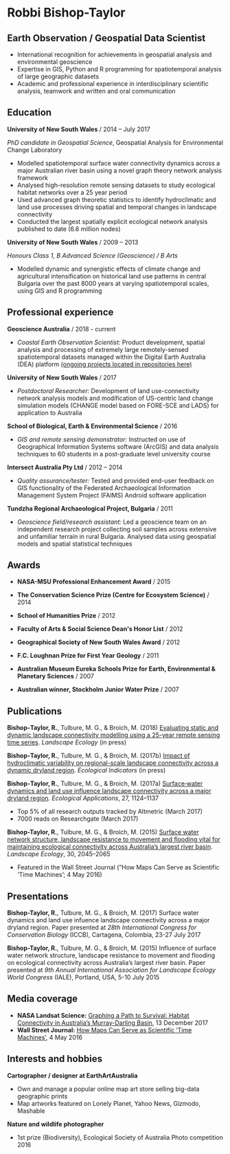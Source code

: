 # Robbi Bishop-Taylor
## Earth Observation / Geospatial Data Scientist

* International recognition for achievements in geospatial analysis and environmental geoscience
* Expertise in GIS, Python and R programming for spatiotemporal analysis of large geographic datasets
* Academic and professional experience in interdisciplinary scientific analysis, teamwork and written and oral communication

## Education

**University of New South Wales** / 2014 – July 2017

*PhD candidate in Geospatial Science*, Geospatial Analysis for Environmental Change Laboratory
* Modelled spatiotemporal surface water connectivity dynamics across a major Australian river basin using a novel graph theory network analysis framework 
* Analysed high-resolution remote sensing datasets to study ecological habitat networks over a 25 year period 
* Used advanced graph theoretic statistics to identify hydroclimatic and land use processes driving spatial and temporal changes in landscape connectivity  
* Conducted the largest spatially explicit ecological network analysis published to date (6.6 million nodes)

**University of New South Wales** / 2009 – 2013

*Honours Class 1, B Advanced Science (Geoscience) / B Arts*
* Modelled  dynamic and synergistic effects of climate change and agricultural intensification on historical land use patterns in central Bulgaria over the past 8000 years at varying spatiotemporal scales, using GIS and R programming

## Professional experience

**Geoscience Australia** / 2018 - current
* *Coastal Earth Observation Scientist:* Product development, spatial analysis and processing of extremely large remotely-sensed spatiotemporal datasets managed within the Digital Earth Australia (DEA) platform [(ongoing projects located in repositories here)](https://github.com/robbibt?utf8=✓&tab=repositories&q=GA)

**University of New South Wales** / 2017
* *Postdoctoral Researcher:* Development of land use-connectivity network analysis models and modification of US-centric land change simulation models (CHANGE model based on FORE-SCE and LADS) for application to Australia

**School of Biological, Earth & Environmental Science** / 2016
* *GIS and remote sensing demonstrator:* Instructed on use of Geographical Information Systems software (ArcGIS) and data analysis techniques to 60 students in a post-graduate level university course

**Intersect Australia Pty Ltd** / 2012 – 2014
* *Quality assurance/tester:* Tested and provided end-user feedback on GIS functionality of the Federated Archaeological Information Management System Project (FAIMS) Android software application

**Tundzha Regional Archaeological Project, Bulgaria** / 2011
* *Geoscience field/research assistant:* Led a geoscience team on an independent research project collecting soil samples across extensive and unfamiliar terrain in rural Bulgaria. Analysed data using geospatial models and spatial statistical techniques

## Awards

* **NASA-MSU Professional Enhancement Award** / 2015

* **The Conservation Science Prize (Centre for Ecosystem Science)** / 2014

* **School of Humanities Prize** / 2012

* **Faculty of Arts & Social Science Dean's Honor List** / 2012

* **Geographical Society of New South Wales Award** / 2012

* **F.C. Loughnan Prize for First Year Geology** / 2011

* **Australian Museum Eureka Schools Prize for Earth, Environmental & Planetary Sciences** / 2007

* **Australian winner, Stockholm Junior Water Prize** / 2007

## Publications
**Bishop‐Taylor, R.**, Tulbure, M. G., & Broich, M. (2018) [Evaluating static and dynamic landscape connectivity modelling using a 25-year remote sensing time series](https://www.researchgate.net/publication/323394927). *Landscape Ecology* (in press)

**Bishop‐Taylor, R.**, Tulbure, M. G., & Broich, M. (2017b) [Impact of hydroclimatic variability on regional-scale landscape connectivity across a dynamic dryland region](https://www.researchgate.net/publication/319610383). *Ecological Indicators* (in press)

**Bishop‐Taylor, R.**, Tulbure, M. G., & Broich, M. (2017a) [Surface‐water dynamics and land use influence landscape connectivity across a major dryland region](http://onlinelibrary.wiley.com/doi/10.1002/eap.1507/full). *Ecological Applications*, 27, 1124–1137  
* Top 5% of all research outputs tracked by Altmetric (March 2017)
* 7000 reads on Researchgate (March 2017)

**Bishop-Taylor, R.**, Tulbure, M. G., & Broich, M. (2015) [Surface water network structure, landscape resistance to movement and flooding vital for maintaining ecological connectivity across Australia’s largest river basin](https://www.researchgate.net/publication/278671122). *Landscape Ecology*, 30, 2045–2065  
* Featured in the Wall Street Journal (“How Maps Can Serve as Scientific  ‘Time Machines’; 4 May 2016)


## Presentations

**Bishop-Taylor, R.**, Tulbure, M. G., & Broich, M. (2017) Surface water dynamics and land use infuence landscape connectivity across a major dryland region. Paper presented at *28th International Congress for Conservation Biology* (ICCB), Cartagena, Colombia, 23-27 July 2017

**Bishop-Taylor, R.**, Tulbure, M. G., & Broich, M. (2015) Influence of surface water network structure, landscape resistance to movement and flooding on ecological connectivity across Australia’s largest river basin. Paper presented at *9th Annual International Association for Landscape Ecology World Congress* (IALE), Portland, USA, 5-10 July 2015

## Media coverage

* **NASA Landsat Science:** [Graphing a Path to Survival: Habitat Connectivity in Australia’s Murray-Darling Basin](https://landsat.gsfc.nasa.gov/graphing-a-path-to-survival-habitat-connectivity-in-australias-murray-darling-basin/), 13 December 2017
* **Wall Street Journal:** [How Maps Can Serve as Scientific ‘Time Machines’](https://www.wsj.com/articles/how-maps-can-serve-as-scientific-time-machines-1462373621), 4 May 2016

## Interests and hobbies
**Cartographer / designer at EarthArtAustralia**
* Own and manage a popular online map art store selling big-data geographic prints
* Map artworks featured on Lonely Planet, Yahoo News, Gizmodo, Mashable

**Nature and wildlife photographer**
* 1st prize (Biodiversity), Ecological Society of Australia Photo competition 2016

